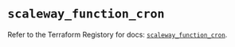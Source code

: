 # `scaleway_function_cron`

Refer to the Terraform Registory for docs: [`scaleway_function_cron`](https://registry.terraform.io/providers/scaleway/scaleway/2.17.0/docs/resources/function_cron).
